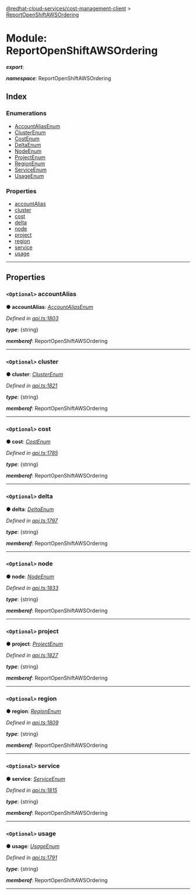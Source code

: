 [@redhat-cloud-services/cost-management-client](../README.md) > [ReportOpenShiftAWSOrdering](../modules/reportopenshiftawsordering.md)

# Module: ReportOpenShiftAWSOrdering

*__export__*: 

*__namespace__*: ReportOpenShiftAWSOrdering

## Index

### Enumerations

* [AccountAliasEnum](../enums/reportopenshiftawsordering.accountaliasenum.md)
* [ClusterEnum](../enums/reportopenshiftawsordering.clusterenum.md)
* [CostEnum](../enums/reportopenshiftawsordering.costenum.md)
* [DeltaEnum](../enums/reportopenshiftawsordering.deltaenum.md)
* [NodeEnum](../enums/reportopenshiftawsordering.nodeenum.md)
* [ProjectEnum](../enums/reportopenshiftawsordering.projectenum.md)
* [RegionEnum](../enums/reportopenshiftawsordering.regionenum.md)
* [ServiceEnum](../enums/reportopenshiftawsordering.serviceenum.md)
* [UsageEnum](../enums/reportopenshiftawsordering.usageenum.md)

### Properties

* [accountAlias](reportopenshiftawsordering.md#accountalias)
* [cluster](reportopenshiftawsordering.md#cluster)
* [cost](reportopenshiftawsordering.md#cost)
* [delta](reportopenshiftawsordering.md#delta)
* [node](reportopenshiftawsordering.md#node)
* [project](reportopenshiftawsordering.md#project)
* [region](reportopenshiftawsordering.md#region)
* [service](reportopenshiftawsordering.md#service)
* [usage](reportopenshiftawsordering.md#usage)

---

## Properties

<a id="accountalias"></a>

### `<Optional>` accountAlias

**● accountAlias**: *[AccountAliasEnum](../enums/reportopenshiftawsordering.accountaliasenum.md)*

*Defined in [api.ts:1803](https://github.com/RedHatInsights/javascript-clients/blob/master/packages/cost-management/api.ts#L1803)*

*__type__*: {string}

*__memberof__*: ReportOpenShiftAWSOrdering

___
<a id="cluster"></a>

### `<Optional>` cluster

**● cluster**: *[ClusterEnum](../enums/reportopenshiftawsordering.clusterenum.md)*

*Defined in [api.ts:1821](https://github.com/RedHatInsights/javascript-clients/blob/master/packages/cost-management/api.ts#L1821)*

*__type__*: {string}

*__memberof__*: ReportOpenShiftAWSOrdering

___
<a id="cost"></a>

### `<Optional>` cost

**● cost**: *[CostEnum](../enums/reportopenshiftawsordering.costenum.md)*

*Defined in [api.ts:1785](https://github.com/RedHatInsights/javascript-clients/blob/master/packages/cost-management/api.ts#L1785)*

*__type__*: {string}

*__memberof__*: ReportOpenShiftAWSOrdering

___
<a id="delta"></a>

### `<Optional>` delta

**● delta**: *[DeltaEnum](../enums/reportopenshiftawsordering.deltaenum.md)*

*Defined in [api.ts:1797](https://github.com/RedHatInsights/javascript-clients/blob/master/packages/cost-management/api.ts#L1797)*

*__type__*: {string}

*__memberof__*: ReportOpenShiftAWSOrdering

___
<a id="node"></a>

### `<Optional>` node

**● node**: *[NodeEnum](../enums/reportopenshiftawsordering.nodeenum.md)*

*Defined in [api.ts:1833](https://github.com/RedHatInsights/javascript-clients/blob/master/packages/cost-management/api.ts#L1833)*

*__type__*: {string}

*__memberof__*: ReportOpenShiftAWSOrdering

___
<a id="project"></a>

### `<Optional>` project

**● project**: *[ProjectEnum](../enums/reportopenshiftawsordering.projectenum.md)*

*Defined in [api.ts:1827](https://github.com/RedHatInsights/javascript-clients/blob/master/packages/cost-management/api.ts#L1827)*

*__type__*: {string}

*__memberof__*: ReportOpenShiftAWSOrdering

___
<a id="region"></a>

### `<Optional>` region

**● region**: *[RegionEnum](../enums/reportopenshiftawsordering.regionenum.md)*

*Defined in [api.ts:1809](https://github.com/RedHatInsights/javascript-clients/blob/master/packages/cost-management/api.ts#L1809)*

*__type__*: {string}

*__memberof__*: ReportOpenShiftAWSOrdering

___
<a id="service"></a>

### `<Optional>` service

**● service**: *[ServiceEnum](../enums/reportopenshiftawsordering.serviceenum.md)*

*Defined in [api.ts:1815](https://github.com/RedHatInsights/javascript-clients/blob/master/packages/cost-management/api.ts#L1815)*

*__type__*: {string}

*__memberof__*: ReportOpenShiftAWSOrdering

___
<a id="usage"></a>

### `<Optional>` usage

**● usage**: *[UsageEnum](../enums/reportopenshiftawsordering.usageenum.md)*

*Defined in [api.ts:1791](https://github.com/RedHatInsights/javascript-clients/blob/master/packages/cost-management/api.ts#L1791)*

*__type__*: {string}

*__memberof__*: ReportOpenShiftAWSOrdering

___

